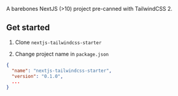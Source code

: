 A barebones NextJS (>10) project pre-canned with TailwindCSS 2. 

## Get started

1. Clone `nextjs-tailwindcss-starter`

2. Change project name in `package.json`

```json
{
  "name": "nextjs-tailwindcss-starter",
  "version": "0.1.0",
  ...
}
```